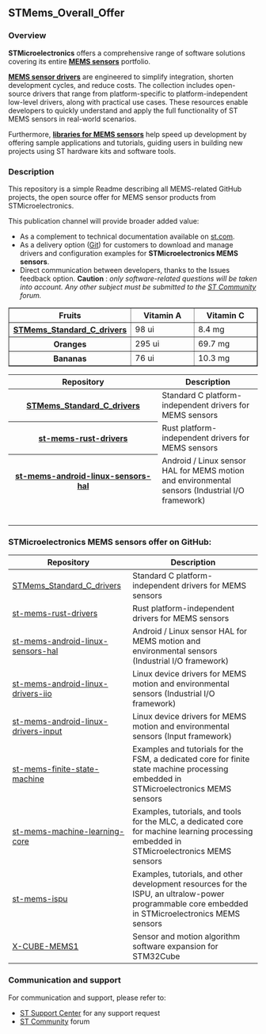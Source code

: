 
## STMems_Overall_Offer

### Overview

**STMicroelectronics** offers a comprehensive range of software solutions covering its entire [**MEMS sensors**](https://www.st.com/mems) portfolio.

[**MEMS sensor drivers**](https://www.st.com/en/embedded-software/drivers-for-mems.html) are engineered to simplify integration, shorten development cycles, and reduce costs. The collection includes open-source drivers that range from platform-specific to platform-independent low-level drivers, along with practical use cases. These resources enable developers to quickly understand and apply the full functionality of ST MEMS sensors in real-world scenarios.

Furthermore, [**libraries for MEMS sensors**](https://www.st.com/en/embedded-software/libraries-for-mems-and-sensors.html) help speed up development by offering sample applications and tutorials, guiding users in building new projects using ST hardware kits and software tools.

### Description

This repository is a simple Readme describing all MEMS-related GitHub projects, the open source offer for MEMS sensor products from STMicroelectronics.

This publication channel will provide broader added value:

- As a complement to technical documentation available on [st.com](https://www.st.com/mems).
- As a delivery option ([Git](https://git-scm.com/)) for customers to download and manage drivers and configuration examples for **STMicroelectronics MEMS sensors**.
- Direct communication between developers, thanks to the Issues feedback option. **Caution** : *only software-related questions will be taken into account. Any other subject must be submitted to the [ST Community](https://community.st.com/) forum.*

<table border="1" width="100%">
	<col style="width:40%">
	<col style="width:30%">
	<col style="width:30%">
	<thead>
	<tr>
		<th>Fruits</th>
		<th>Vitamin A</th>
		<th>Vitamin C</th>
	</tr>
	</thead>
	<tbody>
	<tr>
		<th> <a href="https://github.com/STMicroelectronics/STMems_Standard_C_drivers">STMems_Standard_C_drivers</a></th>
		<td>98 ui</td>
		<td>8.4 mg</td>
	</tr>
	<tr>
		<th>Oranges</th>
		<td>295 ui</td>
		<td>69.7 mg</td>
	</tr>
	<tr>
		<th>Bananas</th>
		<td>76 ui</td>
		<td>10.3 mg</td>
	</tr>
	</tbody>
</table>

<table style="width:100%">
<col style="width:60%">
<col style="width:40%">
<thead>
<tr>
<th>Repository</th>
<th>Description</th>
</tr>
</thead>
<tbody>
<tr>
<th> <a href="https://github.com/STMicroelectronics/STMems_Standard_C_drivers">STMems_Standard_C_drivers</a></th>
<td>Standard C platform-independent drivers for MEMS sensors </td>
</tr>
<tr>
<th> <a href="https://github.com/STMicroelectronics/st-mems-rust-drivers">st-mems-rust-drivers</a></th>
<td> Rust platform-independent drivers for MEMS sensors </td>
</tr>
<tr>
<th> <a href="https://github.com/STMicroelectronics/st-mems-android-linux-sensors-hal">st-mems-android-linux-sensors-hal</a></th>
<td> Android / Linux sensor HAL for MEMS motion and environmental sensors (Industrial I/O framework) </td>
</tr>
<tr>
<td> <a href=""></a></td>
<td> </td>
</tr>
<tr>
<td> <a href=""></a></td>
<td> </td>
</tr>
<tr>
<td> <a href=""></a></td>
<td> </td>
</tr>
<tr>
<td> <a href=""></a></td>
<td> </td>
</tr>
<tr>
<td> <a href=""></a></td>
<td> </td>
</tr>
<tr>
<td> <a href=""></a></td>
<td> </td>
</tr>
</tbody>
</table>

### STMicroelectronics MEMS sensors offer on GitHub:

| Repository                                                   | Description                                                  |
| ------------------------------------------------------------ | ------------------------------------------------------------ |
| [STMems_Standard_C_drivers ](https://github.com/STMicroelectronics/STMems_Standard_C_drivers) | Standard C platform-independent drivers for MEMS sensors |
| [st-mems-rust-drivers ](https://github.com/STMicroelectronics/st-mems-rust-drivers) | Rust platform-independent drivers for MEMS sensors |
| [st-mems-android-linux-sensors-hal ](https://github.com/STMicroelectronics/st-mems-android-linux-sensors-hal) | Android / Linux sensor HAL for MEMS motion and environmental sensors (Industrial I/O framework) |
| [st-mems-android-linux-drivers-iio ](https://github.com/STMicroelectronics/st-mems-android-linux-drivers-iio) | Linux device drivers for MEMS motion and environmental sensors (Industrial I/O framework) |
| [st-mems-android-linux-drivers-input ](https://github.com/STMicroelectronics/st-mems-android-linux-drivers-input) | Linux device drivers for MEMS motion and environmental sensors (Input framework) |
| [st-mems-finite-state-machine ](https://github.com/STMicroelectronics/st-mems-finite-state-machine) | Examples and tutorials for the FSM, a dedicated core for finite state machine processing embedded in STMicroelectronics MEMS sensors |
| [st-mems-machine-learning-core ](https://github.com/STMicroelectronics/st-mems-machine-learning-core) | Examples, tutorials, and tools for the MLC, a dedicated core for machine learning processing embedded in STMicroelectronics MEMS sensors |
| [st-mems-ispu ](https://github.com/STMicroelectronics/st-mems-ispu) | Examples, tutorials, and other development resources for the ISPU, an ultralow-power programmable core embedded in STMicroelectronics MEMS sensors |
| [X-CUBE-MEMS1 ](https://github.com/STMicroelectronics/X-CUBE-MEMS1) | Sensor and motion algorithm software expansion for STM32Cube |

### Communication and support

For communication and support, please refer to:

- [ST Support Center](https://my.st.com/ols#/ols/) for any support request
- [ST Community](https://community.st.com/) forum
